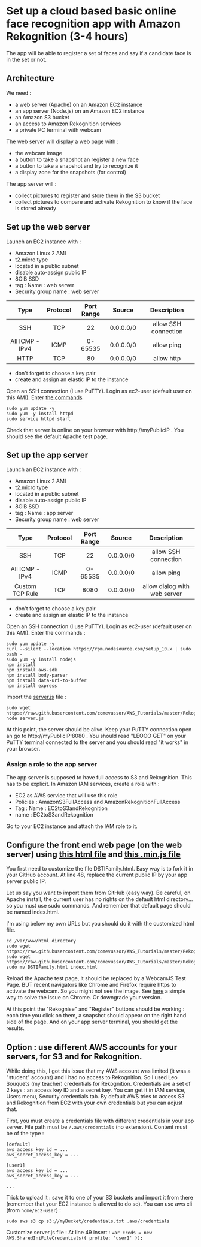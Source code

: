 # Set up a cloud based basic online face recognition app with Amazon Rekognition (3-4 hours)

The app will be able to register a set of faces and say if a candidate face is in the set or not.

## Architecture

We need :
- a web server (Apache) on an Amazon EC2 instance
- an app server (Node.js) on an Amazon EC2 instance
- an Amazon S3 bucket
- an access to Amazon Rekognition services
- a private PC terminal with webcam

The web server will display a web page with :
- the webcam image
- a button to take a snapshot an register a new face
- a button to take a snapshot and try to recognize it
- a display zone for the snapshots (for control)

The app server will :
- collect pictures to register and store them in the S3 bucket
- collect pictures to compare and activate Rekognition to know if the face is stored already

## Set up the web server

Launch an EC2 instance with :
- Amazon Linux 2 AMI
- t2.micro type
- located in a public subnet
- disable auto-assign public IP
- 8GiB SSD
- tag : Name : web server
- Security group name : web server

|Type|Protocol|Port Range|Source|Description|
|:-:|:-:|:-:|:-:|:-:|
|SSH|TCP|22|0.0.0.0/0|allow SSH connection|
|All ICMP - IPv4|ICMP|0-65535|0.0.0.0/0|allow ping|
|HTTP|TCP|80|0.0.0.0/0|allow http|

- don't forget to choose a key pair
- create and assign an elastic IP to the instance

Open an SSH connection (I use PuTTY).
Login as ec2-user (default user on this AMI).
Enter [the commands](Rekognition/Command%20Line%20Front%20End.txt)

```
sudo yum update -y
sudo yum -y install httpd
sudo service httpd start
```

Check that server is online on your browser with http://myPublicIP . You should see the default Apache test page.

## Set up the app server

Launch an EC2 instance with :
- Amazon Linux 2 AMI
- t2.micro type
- located in a public subnet
- disable auto-assign public IP
- 8GiB SSD
- tag : Name : app server
- Security group name : web server

|Type|Protocol|Port Range|Source|Description|
|:-:|:-:|:-:|:-:|:-:|
|SSH|TCP|22|0.0.0.0/0|allow SSH connection|
|All ICMP - IPv4|ICMP|0-65535|0.0.0.0/0|allow ping|
|Custom TCP Rule|TCP|8080|0.0.0.0/0|allow dialog with web server|

- don't forget to choose a key pair
- create and assign an elastic IP to the instance

Open an SSH connection (I use PuTTY).
Login as ec2-user (default user on this AMI).
Enter the commands :

```
sudo yum update -y
curl --silent --location https://rpm.nodesource.com/setup_10.x | sudo bash -
sudo yum -y install nodejs
npm install
npm install aws-sdk
npm install body-parser
npm install data-uri-to-buffer
npm install express
```

Import the [server.js](Rekognition/server.js) file :
```
sudo wget https://raw.githubusercontent.com/comevussor/AWS_Tutorials/master/Rekognition/server.js
node server.js
```

At this point, the server should be alive. Keep your PuTTY connection open an go to http://myPublicIP:8080 .
You should read "LEOOO GET" on your PuTTY terminal connected to the server and you should read "it works" in your browser.

### Assign a role to the app server

The app server is supposed to have full access to S3 and Rekognition. This has to be explicit.
In Amazon IAM services, create a role with :
- EC2 as AWS service that will use this role
- Policies : AmazonS3FullAccess and AmazonRekognitionFullAccess
- Tag : Name : EC2toS3andRekognition
- name : EC2toS3andRekognition

Go to your EC2 instance and attach the IAM role to it.

## Configure the front end web page (on the web server) using [this html file](Rekognition/DSTIFamily.html) and [this .min.js file](Rekognition/webcam.min.js)

You first need to customize the file DSTIFamily.html. Easy way is to fork it in your GitHub account.
At line 48, replace the current public IP by your app server public IP.

Let us say you want to import them from GitHub (easy way). Be careful, on Apache install, the current user has no rights on the default html directory... so you must use sudo commands. And remember that default page should be named index.html.

I'm using below my own URLs but you should do it with the customized html file.

```
cd /var/www/html directory
sudo wget https://raw.githubusercontent.com/comevussor/AWS_Tutorials/master/Rekognition/webcam.min.js
sudo wget https://raw.githubusercontent.com/comevussor/AWS_Tutorials/master/Rekognition/DSTIFamily.html
sudo mv DSTIFamily.html index.html
```

Reload the Apache test page, it should be replaced by a WebcamJS Test Page. BUT recent navigators like Chrome and Firefox require https to activate the webcam. So you might not see the image. See [here](https://medium.com/@Carmichaelize/enabling-the-microphone-camera-in-chrome-for-local-unsecure-origins-9c90c3149339) a simple way to solve the issue on Chrome. Or downgrade your version.

At this point the "Rekognise" and "Register" buttons should be working : each time you click on them, a snapshot should appear on the right hand side of the page. And on your app server terminal, you should get the results.

## Option : use different AWS accounts for your servers, for S3 and for Rekognition.

While doing this, I got this issue that my AWS account was limited (it was a "student" account) and I had no access to Rekognition. So I used Leo Souquets (my teacher) credentials for Rekognition.
Credentials are a set of 2 keys : an access key ID and a secret key. You can get it in IAM service, Users menu, Security credentials tab.
By default AWS tries to access S3 and Rekognition from EC2 with your own credentials but you can adjust that.

First, you must create a credentials file with different credentials in your app server.
File path must be ```/.aws/credentials``` (no extension).
Content must be of the type :

```
[default]
aws_access_key_id = ...
aws_secret_access_key = ...

[user1]
aws_access_key_id = ...
aws_secret_access_key = ...

...
```

Trick to upload it : save it to one of your S3 buckets and import it from there (remember that your EC2 instance is allowed to do so). You can use aws cli (from ```home/ec2-user```) :

```
sudo aws s3 cp s3://myBucket/credentials.txt .aws/credentials
```

Customize server.js file :
At line 49 insert :
```var creds = new AWS.SharedIniFileCredentials({ profile: 'user1' });```
